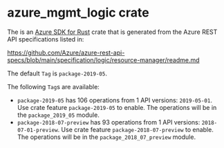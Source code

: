 # azure_mgmt_logic crate

The is an [Azure SDK for Rust](https://github.com/Azure/azure-sdk-for-rust) crate that is generated from the Azure REST API specifications listed in:

https://github.com/Azure/azure-rest-api-specs/blob/main/specification/logic/resource-manager/readme.md

The default `Tag` is `package-2019-05`.

The following `Tag`s are available:

- `package-2019-05` has 106 operations from 1 API versions: `2019-05-01`. Use crate feature `package-2019-05` to enable. The operations will be in the `package_2019_05` module.
- `package-2018-07-preview` has 93 operations from 1 API versions: `2018-07-01-preview`. Use crate feature `package-2018-07-preview` to enable. The operations will be in the `package_2018_07_preview` module.